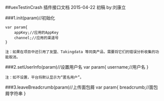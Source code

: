 ##uexTestinCrash 插件接口文档
2015-04-22 初稿 by:刘康立


###1.init(param)//初始化
	
	var param{
		appKey;//应用的AppKey
		channel;//应用的渠道号
	}

	注：如果在项目中还引用了友盟、Takingdata 等同类产品，需要将它们的错误分析收集的功能取消。
	
###2.setUserInfo(param)//设置用户名
	var param{
		username;//用户名
	}
	
	注：如不设置，平台将默认显示为“匿名用户”。
	
###3.leaveBreadcrumb(param)//上传面包屑
	var param{
		breadcrumb;//面包屑字符串
	}